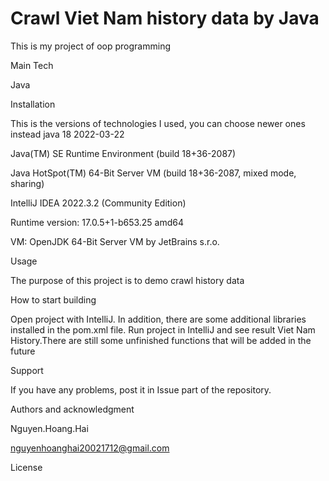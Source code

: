 # Crawl Viet Nam history data by Java 
This is my project of oop programming

Main Tech

Java

Installation

This is the versions of technologies I used, you can choose newer ones instead 
java 18 2022-03-22

Java(TM) SE Runtime Environment (build 18+36-2087)

Java HotSpot(TM) 64-Bit Server VM (build 18+36-2087, mixed mode, sharing)

IntelliJ IDEA 2022.3.2 (Community Edition)

Runtime version: 17.0.5+1-b653.25 amd64

VM: OpenJDK 64-Bit Server VM by JetBrains s.r.o.

Usage

The purpose of this project is to demo crawl history data

How to start building

Open project with IntelliJ. In addition, there are some additional libraries installed in the pom.xml file. Run project in IntelliJ and see result Viet Nam History.There are still some unfinished functions that will be added in the future

Support

If you have any problems, post it in Issue part of the repository.

Authors and acknowledgment

Nguyen.Hoang.Hai

nguyenhoanghai20021712@gmail.com

License
